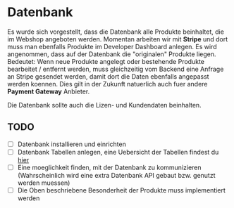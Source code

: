 # Datenbank

Es wurde sich vorgestellt, dass die Datenbank alle Produkte beinhaltet, die im
Webshop angeboten werden. Momentan arbeiten wir mit **Stripe** und dort muss
man ebenfalls Produkte im Developer Dashboard anlegen. Es wird angenommen, dass
auf der Datenbank die "originalen" Produkte liegen. Bedeutet: Wenn neue Produkte
angelegt oder bestehende Produkte bearbeitet / entfernt werden, muss gleichzeitig
vom Backend eine Anfrage an Stripe gesendet werden, damit dort die Daten ebenfalls
angepasst werden koennen. Dies gilt in der Zukunft natuerlich auch fuer andere **Payment Gateway** Anbieter.

Die Datenbank sollte auch die Lizen- und Kundendaten beinhalten.

## TODO

- [ ] Datenbank installieren und einrichten
- [ ] Datenbank Tabellen anlegen, eine Uebersicht der Tabellen findest du [hier]()
- [ ] Eine moeglichkeit finden, mit der Datenbank zu kommunizieren (Wahrscheinlich wird eine extra Datenbank API gebaut bzw. genutzt werden muessen)
- [ ] Die Oben beschriebene Besonderheit der Produkte muss implementiert werden